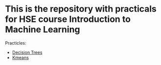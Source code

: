 # This is the repository with practicals for HSE course Introduction to Machine Learning

Practicles:
* [Decision Trees](tree/master/practicle1)
* [Kmeans](tree/master/K-means)
